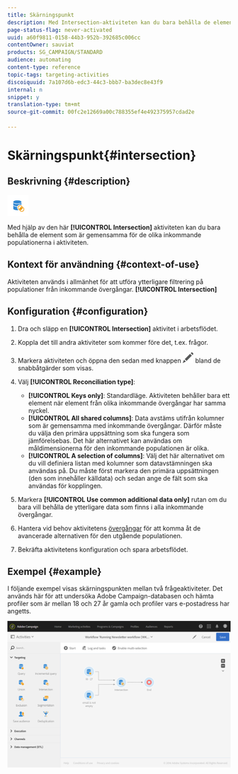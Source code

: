 ```yaml
---
title: Skärningspunkt
description: Med Intersection-aktiviteten kan du bara behålla de element som är gemensamma för de olika inkommande populationerna i aktiviteten.
page-status-flag: never-activated
uuid: a60f9811-0158-44b3-952b-392685c006cc
contentOwner: sauviat
products: SG_CAMPAIGN/STANDARD
audience: automating
content-type: reference
topic-tags: targeting-activities
discoiquuid: 7a107d6b-edc3-44c3-bbb7-ba3dec8e43f9
internal: n
snippet: y
translation-type: tm+mt
source-git-commit: 00fc2e12669a00c788355ef4e492375957cdad2e

---
```



# Skärningspunkt{#intersection}

## Beskrivning {#description}

![](assets/intersection.png)

Med hjälp av den här **[!UICONTROL Intersection]** aktiviteten kan du bara behålla de element som är gemensamma för de olika inkommande populationerna i aktiviteten.

## Kontext för användning {#context-of-use}

Aktiviteten används i allmänhet för att utföra ytterligare filtrering på populationer från inkommande övergångar. **[!UICONTROL Intersection]**

## Konfiguration {#configuration}

1. Dra och släpp en **[!UICONTROL Intersection]** aktivitet i arbetsflödet.
1. Koppla det till andra aktiviteter som kommer före det, t.ex. frågor.
1. Markera aktiviteten och öppna den sedan med knappen ![](assets/edit_darkgrey-24px.png) bland de snabbåtgärder som visas.
1. Välj **[!UICONTROL Reconciliation type]**:

   * **[!UICONTROL Keys only]**: Standardläge. Aktiviteten behåller bara ett element när element från olika inkommande övergångar har samma nyckel.
   * **[!UICONTROL All shared columns]**: Data avstäms utifrån kolumner som är gemensamma med inkommande övergångar. Därför måste du välja den primära uppsättning som ska fungera som jämförelsebas. Det här alternativet kan användas om måldimensionerna för den inkommande populationen är olika.
   * **[!UICONTROL A selection of columns]**: Välj det här alternativet om du vill definiera listan med kolumner som datavstämningen ska användas på. Du måste först markera den primära uppsättningen (den som innehåller källdata) och sedan ange de fält som ska användas för kopplingen.

1. Markera **[!UICONTROL Use common additional data only]** rutan om du bara vill behålla de ytterligare data som finns i alla inkommande övergångar.
1. Hantera vid behov aktivitetens [övergångar](../../automating/using/executing-a-workflow.md#managing-an-activity-s-outbound-transitions) för att komma åt de avancerade alternativen för den utgående populationen.
1. Bekräfta aktivitetens konfiguration och spara arbetsflödet.

## Exempel {#example}

I följande exempel visas skärningspunkten mellan två frågeaktiviteter. Det används här för att undersöka Adobe Campaign-databasen och hämta profiler som är mellan 18 och 27 år gamla och profiler vars e-postadress har angetts.

![](assets/wkf_intersection_example.png)


